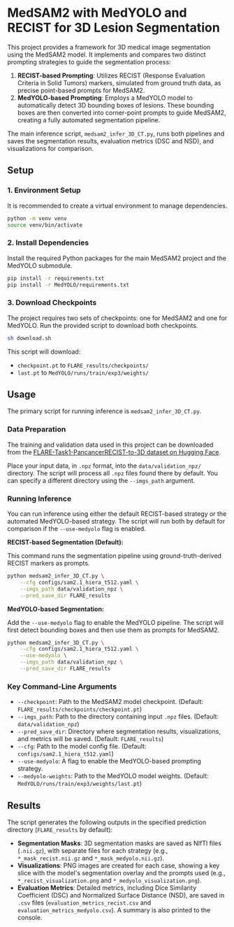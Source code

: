 # MedSAM2 with MedYOLO and RECIST for 3D Lesion Segmentation

This project provides a framework for 3D medical image segmentation using the MedSAM2 model. It implements and compares two distinct prompting strategies to guide the segmentation process:

1.  **RECIST-based Prompting**: Utilizes RECIST (Response Evaluation Criteria in Solid Tumors) markers, simulated from ground truth data, as precise point-based prompts for MedSAM2.
2.  **MedYOLO-based Prompting**: Employs a MedYOLO model to automatically detect 3D bounding boxes of lesions. These bounding boxes are then converted into corner-point prompts to guide MedSAM2, creating a fully automated segmentation pipeline.

The main inference script, `medsam2_infer_3D_CT.py`, runs both pipelines and saves the segmentation results, evaluation metrics (DSC and NSD), and visualizations for comparison.

## Setup

### 1. Environment Setup

It is recommended to create a virtual environment to manage dependencies.

```bash
python -m venv venv
source venv/bin/activate
```

### 2. Install Dependencies

Install the required Python packages for the main MedSAM2 project and the MedYOLO submodule.

```bash
pip install -r requirements.txt
pip install -r MedYOLO/requirements.txt
```

### 3. Download Checkpoints

The project requires two sets of checkpoints: one for MedSAM2 and one for MedYOLO. Run the provided script to download both checkpoints.

```bash
sh download.sh
```

This script will download:
- `checkpoint.pt` to `FLARE_results/checkpoints/`
- `last.pt` to `MedYOLO/runs/train/exp3/weights/`

## Usage

The primary script for running inference is `medsam2_infer_3D_CT.py`.

### Data Preparation

The training and validation data used in this project can be downloaded from the [FLARE-Task1-PancancerRECIST-to-3D dataset on Hugging Face](https://huggingface.co/datasets/FLARE-MedFM/FLARE-Task1-PancancerRECIST-to-3D/tree/main).

Place your input data, in `.npz` format, into the `data/validation_npz/` directory. The script will process all `.npz` files found there by default. You can specify a different directory using the `--imgs_path` argument.

### Running Inference

You can run inference using either the default RECIST-based strategy or the automated MedYOLO-based strategy. The script will run both by default for comparison if the `--use-medyolo` flag is enabled.

**RECIST-based Segmentation (Default):**

This command runs the segmentation pipeline using ground-truth-derived RECIST markers as prompts.

```bash
python medsam2_infer_3D_CT.py \
    --cfg configs/sam2.1_hiera_t512.yaml \
    --imgs_path data/validation_npz \
    --pred_save_dir FLARE_results
```

**MedYOLO-based Segmentation:**

Add the `--use-medyolo` flag to enable the MedYOLO pipeline. The script will first detect bounding boxes and then use them as prompts for MedSAM2.

```bash
python medsam2_infer_3D_CT.py \
    --cfg configs/sam2.1_hiera_t512.yaml \
    --use-medyolo \
    --imgs_path data/validation_npz \
    --pred_save_dir FLARE_results
```

### Key Command-Line Arguments

-   `--checkpoint`: Path to the MedSAM2 model checkpoint. (Default: `FLARE_results/checkpoints/checkpoint.pt`)
-   `--imgs_path`: Path to the directory containing input `.npz` files. (Default: `data/validation_npz`)
-   `--pred_save_dir`: Directory where segmentation results, visualizations, and metrics will be saved. (Default: `FLARE_results`)
-   `--cfg`: Path to the model config file. (Default: `configs/sam2.1_hiera_t512.yaml`)
-   `--use-medyolo`: A flag to enable the MedYOLO-based prompting strategy.
-   `--medyolo-weights`: Path to the MedYOLO model weights. (Default: `MedYOLO/runs/train/exp3/weights/last.pt`)

## Results

The script generates the following outputs in the specified prediction directory (`FLARE_results` by default):

-   **Segmentation Masks**: 3D segmentation masks are saved as NIfTI files (`.nii.gz`), with separate files for each strategy (e.g., `*_mask_recist.nii.gz` and `*_mask_medyolo.nii.gz`).
-   **Visualizations**: PNG images are created for each case, showing a key slice with the model's segmentation overlay and the prompts used (e.g., `*_recist_visualization.png` and `*_medyolo_visualization.png`).
-   **Evaluation Metrics**: Detailed metrics, including Dice Similarity Coefficient (DSC) and Normalized Surface Distance (NSD), are saved in `.csv` files (`evaluation_metrics_recist.csv` and `evaluation_metrics_medyolo.csv`). A summary is also printed to the console.
